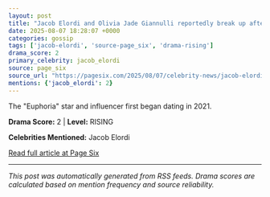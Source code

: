 ```yaml
---
layout: post
title: "Jacob Elordi and Olivia Jade Giannulli reportedly break up after four-year on-again, off-again romance"
date: 2025-08-07 18:28:07 +0000
categories: gossip
tags: ['jacob-elordi', 'source-page_six', 'drama-rising']
drama_score: 2
primary_celebrity: jacob_elordi
source: page_six
source_url: "https://pagesix.com/2025/08/07/celebrity-news/jacob-elordi-and-olivia-jade-giannulli-reportedly-break-up-after-four-year-on-again-off-again-romance/"
mentions: {'jacob_elordi': 2}
---
```


The "Euphoria" star and influencer first began dating in 2021.

**Drama Score:** 2 | **Level:** RISING

**Celebrities Mentioned:** Jacob Elordi

[Read full article at Page Six](https://pagesix.com/2025/08/07/celebrity-news/jacob-elordi-and-olivia-jade-giannulli-reportedly-break-up-after-four-year-on-again-off-again-romance/)

---
*This post was automatically generated from RSS feeds. Drama scores are calculated based on mention frequency and source reliability.*
